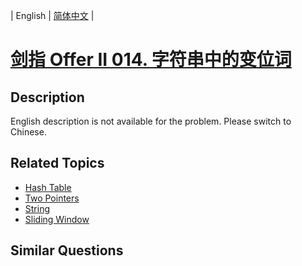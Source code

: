 
| English | [简体中文](README.md) |

# [剑指 Offer II 014. 字符串中的变位词](https://leetcode-cn.com/problems/MPnaiL/)

## Description

<p>English description is not available for the problem. Please switch to Chinese.</p>


## Related Topics

- [Hash Table](https://leetcode-cn.com/tag/hash-table)
- [Two Pointers](https://leetcode-cn.com/tag/two-pointers)
- [String](https://leetcode-cn.com/tag/string)
- [Sliding Window](https://leetcode-cn.com/tag/sliding-window)

## Similar Questions


